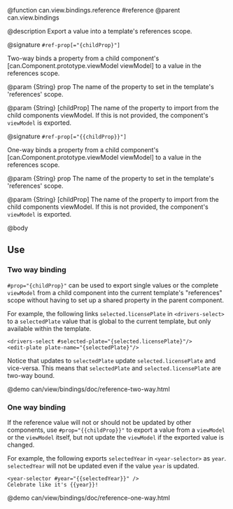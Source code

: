 @function can.view.bindings.reference #reference
@parent can.view.bindings

@description Export a value into a template's references scope.

@signature `#ref-prop[="{childProp}"]`

  Two-way binds a property from a child component's [can.Component.prototype.viewModel viewModel] to a value in the 
  references scope.

  @param {String} prop The name of the property to set in the template's 'references' scope.

  @param {String} [childProp] The name of the property to import from the child components 
  viewModel. If this is not provided, the component's `viewModel` is exported.



@signature `#ref-prop[="{{childProp}}"]`

  One-way binds a property from a child component's [can.Component.prototype.viewModel viewModel] to a value in the 
  references scope.

  @param {String} prop The name of the property to set in the template's 'references' scope.

  @param {String} [childProp] The name of the property to import from the child components 
  viewModel. If this is not provided, the component's `viewModel` is exported.




@body

## Use

### Two way binding

`#prop="{childProp}"` can be used to export single values or the complete `viewModel` from a child component 
into the current template's "references" scope without having to set up a shared property in the parent component. 

For example, the following links `selected.licensePlate` in `<drivers-select>` to a `selectedPlate` value
that is global to the current template, but only available within the template.

	<drivers-select #selected-plate="{selected.licensePlate}"/>
	<edit-plate plate-name="{selectedPlate}"/>
	
Notice that updates to `selectedPlate` update `selected.licensePlate` and vice-versa.  This means
that  `selectedPlate` and `selected.licensePlate` are two-way bound.

@demo can/view/bindings/doc/reference-two-way.html

### One way binding

If the reference value will not or should not be updated by other components, use 
`#prop="{{childProp}}"` to export a value from a `viewModel` or the `viewModel` itself, but not
update the `viewModel` if the exported value is changed.

For example, the following exports `selectedYear` in `<year-selector>` as `year`.  `selectedYear` will
not be updated even if the value `year` is updated.

    <year-selector #year="{{selectedYear}}" />
    Celebrate like it's {{year}}!

@demo can/view/bindings/doc/reference-one-way.html